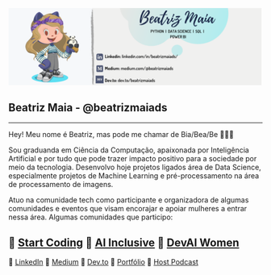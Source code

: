 ![image](/icon/icon-github.png)

## Beatriz Maia - @beatrizmaiads
-------------------------
Hey! Meu nome é Beatriz, mas pode me chamar de Bia/Bea/Be 👩‍💻🖖 

Sou graduanda em Ciência da Computação, apaixonada por Inteligência Artificial e por tudo que pode trazer impacto positivo para a sociedade por meio da tecnologia.
Desenvolvo hoje projetos ligados área de Data Science, especialmente projetos de Machine Learning e pré-processamento na área de processamento de imagens.

Atuo na comunidade tech como participante e organizadora de algumas comunidades e eventos que visam encorajar e apoiar mulheres a entrar nessa área. Algumas comunidades que participo:

🌟 [Start Coding](https://www.instagram.com/_startcoding/)
🌟 [AI Inclusive](https://www.instagram.com/ai_inclusive/)
🌟 [DevAI Women](https://www.youtube.com/channel/UCGhSrtP0-1qq0XPbnMpi2kQ)
-------------------------
 🎲 [LinkedIn](https://www.linkedin.com/in/beatrizmaiads/) 
 🎲 [Medium](https://medium.com/@beatrizmaiads)
 🎲 [Dev.to](https://dev.to/beatrizmaiads)
 🎲 [Portfólio](https://github.com/beatrizmaiads?tab=repositories)
 🎲 [Host Podcast](https://open.spotify.com/show/0dTUNs8tpqAC5d71m8SGU0)